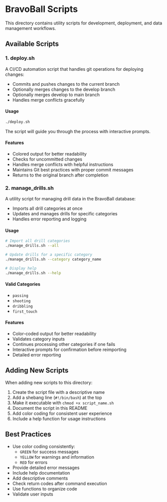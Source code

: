 # BravoBall Scripts

This directory contains utility scripts for development, deployment, and data management workflows.

## Available Scripts

### 1. deploy.sh

A CI/CD automation script that handles git operations for deploying changes:

- Commits and pushes changes to the current branch
- Optionally merges changes to the develop branch
- Optionally merges develop to main branch
- Handles merge conflicts gracefully

#### Usage

```bash
./deploy.sh
```

The script will guide you through the process with interactive prompts.

#### Features

- Colored output for better readability
- Checks for uncommitted changes
- Handles merge conflicts with helpful instructions
- Maintains Git best practices with proper commit messages
- Returns to the original branch after completion

### 2. manage_drills.sh

A utility script for managing drill data in the BravoBall database:

- Imports all drill categories at once
- Updates and manages drills for specific categories
- Handles error reporting and logging

#### Usage

```bash
# Import all drill categories
./manage_drills.sh --all

# Update drills for a specific category
./manage_drills.sh --category category_name

# Display help
./manage_drills.sh --help
```

#### Valid Categories

- `passing`
- `shooting`
- `dribbling`
- `first_touch`

#### Features

- Color-coded output for better readability
- Validates category inputs
- Continues processing other categories if one fails
- Interactive prompts for confirmation before reimporting
- Detailed error reporting

## Adding New Scripts

When adding new scripts to this directory:

1. Create the script file with a descriptive name
2. Add a shebang line (`#!/bin/bash`) at the top
3. Make it executable with `chmod +x script_name.sh`
4. Document the script in this README
5. Add color coding for consistent user experience
6. Include a help function for usage instructions

## Best Practices

- Use color coding consistently:
  - `GREEN` for success messages
  - `YELLOW` for warnings and information
  - `RED` for errors
- Provide detailed error messages
- Include help documentation
- Add descriptive comments
- Check return codes after command execution
- Use functions to organize code
- Validate user inputs 